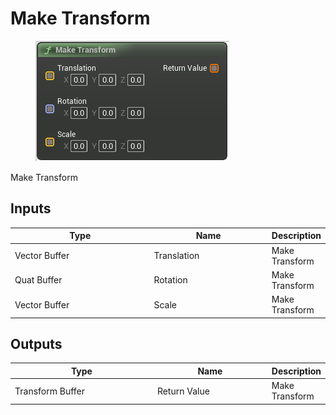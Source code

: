 # Make Transform

<div align="left" data-full-width="false">

<figure><img src="Make_Transform.png" alt=""><figcaption></figcaption></figure>

</div>

Make Transform

## Inputs

<table>
<thead><tr><th width="250">Type</th><th width="200">Name</th><th>Description</th></tr></thead>
<tbody>
<tr><td>Vector Buffer</td><td>Translation</td><td>Make Transform</td></tr>
<tr><td>Quat Buffer</td><td>Rotation</td><td>Make Transform</td></tr>
<tr><td>Vector Buffer</td><td>Scale</td><td>Make Transform</td></tr>
</tbody>
</table>

## Outputs

<table>
<thead><tr><th width="250">Type</th><th width="200">Name</th><th>Description</th></tr></thead>
<tbody>
<tr><td>Transform Buffer</td><td>Return Value</td><td>Make Transform</td></tr>
</tbody>
</table>